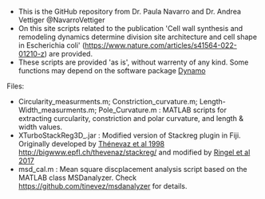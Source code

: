 - This is the GitHub repository from Dr. Paula Navarro and Dr. Andrea Vettiger @NavarroVettiger
- On this site scripts related to the publication 'Cell wall synthesis and remodeling dynamics determine division site architecture and cell shape in Escherichia coli' (https://www.nature.com/articles/s41564-022-01210-z) are provided.
- These scripts are provided 'as is', without warrenty of any kind. Some functions may depend on the software package [Dynamo](https://wiki.dynamo.biozentrum.unibas.ch/w/index.php/Main_Page)

Files:
- Circularity_measurments.m; Constriction_curvature.m; Length-Width_measurments.m; Pole_Curvature.m : MATLAB scripts for extracting curcularity, constriction and polar curvature, and length & width values.  
- XTurboStackReg3D_.jar : Modified version of Stackreg plugin in Fiji. Originally developed by [Thénevaz et al 1998](https://pubmed.ncbi.nlm.nih.gov/18267377/) http://bigwww.epfl.ch/thevenaz/stackreg/ and modified by [Ringel et al 2017](https://www.cell.com/cell-reports/fulltext/S2211-1247(17)31816-8?_returnURL=https%3A%2F%2Flinkinghub.elsevier.com%2Fretrieve%2Fpii%2FS2211124717318168%3Fshowall%3Dtrue) 
- msd_cal.m : Mean square discplacement analysis script based on the MATLAB class MSDanalyzer. Check https://github.com/tinevez/msdanalyzer for details.
<!---
NavarroVettiger/NavarroVettiger is a ✨ special ✨ repository because its `README.md` (this file) appears on your GitHub profile.
You can click the Preview link to take a look at your changes.
--->
